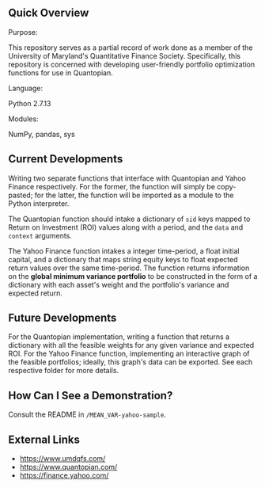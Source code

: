 ## Quick Overview
Purpose:

This repository serves as a partial record of work done as a member of the University of Maryland's Quantitative Finance Society. Specifically, this repository is concerned with developing user-friendly portfolio optimization functions for use in Quantopian.

Language:

Python 2.7.13

Modules:

NumPy, pandas, sys

## Current Developments
Writing two separate functions that interface with Quantopian and Yahoo Finance respectively. For the former, the function will simply be copy-pasted; for the latter, the function will be imported as a module to the Python interpreter.

The Quantopian function should intake a dictionary of `sid` keys mapped to Return on Investment (ROI) values along with a period, and the `data` and `context` arguments.

The Yahoo Finance function intakes a integer time-period, a float initial capital, and a dictionary that maps string equity keys to float expected return values over the same time-period. The function returns information on the **global minimum variance portfolio** to be constructed in the form of a dictionary with each asset's weight and the portfolio's variance and expected return.

## Future Developments
For the Quantopian implementation, writing a function that returns a dictionary with all the feasible weights for any given variance and expected ROI. For the Yahoo Finance function, implementing an interactive graph of the feasible portfolios; ideally, this graph's data can be exported. See each respective folder for more details.

## How Can I See a Demonstration?
Consult the README in `/MEAN_VAR-yahoo-sample`.

## External Links
  * https://www.umdqfs.com/
  * https://www.quantopian.com/
  * https://finance.yahoo.com/

